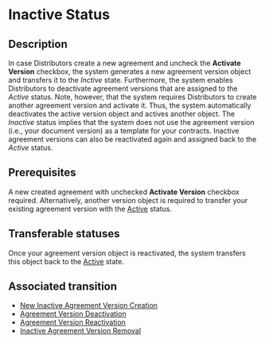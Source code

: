 # Inactive Status
## Description
In case Distributors create a new agreement and uncheck the **Activate Version** checkbox, the system generates a new agreement version object and transfers it to the *Inctive* state. Furthermore, the system enables Distributors to deactivate agreement versions that are assigned to the *Active* status. Note, however, that the system requires Distributors to create another agreement version and activate it. Thus, the system automatically deactivates the active version object and actives another object.
The *Inactive* status implies that the system does not use the agreement version (i.e., your document version) as a template for your contracts. Inactive agreement versions can also be reactivated again and assigned back to the *Active* status.
## Prerequisites
A new created agreement with unchecked **Activate Version** checkbox required. Alternatively, another version object is required to transfer your existing agreement version with the [Active](s-a-active.html) status.
## Transferable statuses
Once your agreement version object is reactivated, the system transfers this object back to the [Active](s-a-active.html) state.
## Associated transition
* [New Inactive Agreement Version Creation](t-2-new-inactive.html)
* [Agreement Version Deactivation](t-3-act-inactive.html)
* [Agreement Version Reactivation](t-4-inact-active.html)
* [Inactive Agreement Version Removal](t-6-inact-deleted.html)
